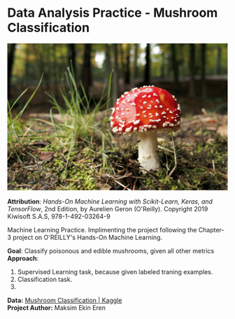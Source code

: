 # Data Analysis Practice - Mushroom Classification 


![](mushroom.jpg)


**Attribution**: *Hands-On Machine Learning with Scikit-Learn, Keras, and TensorFlow*, 2nd Edition, by Aurelien Geron (O'Reilly). Copyright 2019 Kiwisoft S.A.S, 978-1-492-03264-9<br>

Machine Learning Practice. Implimenting the project following the Chapter-3 project on O'REILLY's Hands-On Machine Learning. <br>

**Goal**: Classify poisonous and edible mushrooms, given all other metrics<br>
**Approach**:
<ol>
    <li>Supervised Learning task, because given labeled traning examples.</li>
    <li>Classification task.</li>
    <li></li>
</ol>

**Data:** [Mushroom Classification | Kaggle](https://www.kaggle.com/uciml/mushroom-classification)<br>
**Project Author:** Maksim Ekin Eren